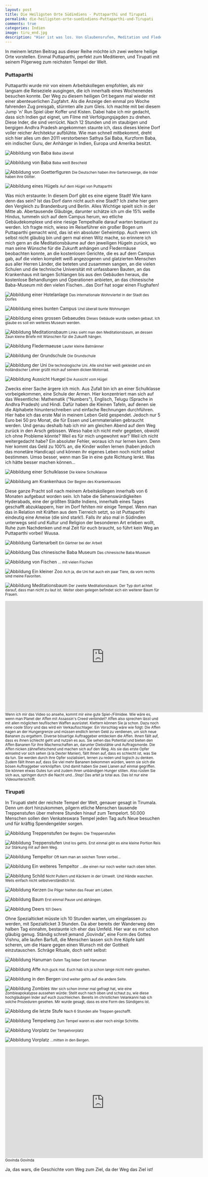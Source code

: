 ```yaml
---
layout: post
title: Die Heiligsten Orte Südindiens - Puttaparthi und Tirupati
permalink: die-heiligsten-orte-suedindiens-Puttaparthi-und-Tirupati 
comments: true
categories: Indien
image: tiru_end.jpg
description: "Hier ist was los. Von Glaubensrufen, Meditation und Fledermäusen, die sich bei diesen freunlichen Menschen auch am Tag blicken lassen."
---
```


<p>In meinem letzten Beitrag aus dieser Reihe möchte ich zwei weitere heilige Orte vorstellen. Einmal Puttaparthi, perfekt zum Meditieren, und Tirupati mit seinem Pilgerweg zum reichsten Tempel der Welt.</p>
<h3>Puttaparthi</h3>
<p>Puttaparthi wurde mir von einem Arbeitskollegen empfohlen, als mir langsam die Reiseziele ausgingen, die ich innerhalb eines Wochenendes besuchen konnte. Der Weg zu diesem heiligen Ort begann mal wieder mit einer abenteuerlichen Zugfahrt. Als die Anzeige den einmal pro Woche fahrenden Zug preisgab, stürmten alle zum Gleis. Ich machte mit bei diesem Jump 'n' Run Spiel über Koffer und Kisten. Dabei habe ich mir gedacht, dass sich Indien gut eignet, um Filme mit Verfolgungsjagden zu drehen. Diese Inder, die sind verrückt. Nach 12 Stunden und im staubigen und bergigen Andhra Pradesh angekommen staunte ich, dass dieses kleine Dorf voller reicher Architektur aufblühte. Wie man schnell mitbekommt, dreht sich hier alles um den 2011 verstorbenen Sathya Sai Baba, Kurzform Baba, ein indischer Guru, der Anhänger in Indien, Europa und Amerika besitzt.</p>

![Abbildung von Baba](/images/alles_baba.jpg "Baba überall")
<small>Baba überall</small>

![Abbildung von Baba](/images/allesistgott.jpg "Baba weiß Bescheid")
<small>Baba weiß Bescheid</small>

![Abbildung von Goetterfiguren](/images/putta_figuren.jpg "Götterfiguren")
<small>Die Deutschen haben ihre Gartenzwerge, die Inder haben ihre Götter.</small>

![Abbildung eines Hügels](/images/putta_fahnen.jpg "Auf dem Hügel von Puttaparthi")
<small>Auf dem Hügel von Puttaparthi</small>

<p>Was mich erstaunte: In diesem Dorf gibt es eine eigene Stadt! Wie kann denn das sein? Ist das Dorf dann nicht auch eine Stadt? Ich ziehe hier gern den Vergleich zu Brandenburg und Berlin. Alles Wichtige spielt sich in der Mitte ab. Abertausende Gläubige, darunter schätze ich um die 15% weiße Hindus, tummeln sich auf dem Campus herum, wo etliche Gebäudekomplexe und eine riesige Tempelhalle darauf warten bestaunt zu werden. Ich fragte mich, wieso im Reiseführer ein großer Bogen um Puttaparthi gemacht wird, das ist ein absoluter Geheimtipp. Auch wenn ich selbst nicht gläubig bin und gern mal einen Witz mache, so erinnere ich mich gern an die Meditationsbäume auf den jeweiligen Hügeln zurück, wo man seine Wünsche für die Zukunft anhängen und Fledermäuse beobachten konnte, an die kostenlosen Gerichte, die es auf dem Campus gab, auf die vielen komplett weiß angezogenen und glatzierten Menschen aus aller Herren Länder, die beteten und zusammen sangen, an die vielen Schulen und die technische Universität mit unfassbaren Bauten, an das Krankenhaus mit langen Schlangen bis aus den Gebäuden heraus, die kostenlose Behandlungen und Operationen anbieten, an das chinesische Baba-Museum mit den vielen Fischen…das Dorf hat sogar einen Flughafen!</p>

![Abbildung einer Hotelanlage](/images/putta_hotels.jpg "Die Hotelanlage")
<small>Das internationale Wohnviertel in der Stadt des Dorfes</small>

![Abbildung eines bunten Campus](/images/putta_wohnungen.jpg "Der bunte Campus")
<small>Und überall bunte Wohnungen</small>

![Abbildung eines grossen Gebaeudes](/images/putta_museum.jpg "Ein neues Museum")
<small>Dieses Gebäude wurde soeben gebaut. Ich glaube es soll ein weiteres Museum werden.</small>

![Abbildung Meditationsbaum](/images/medbaum1.jpg "Der erste Meditationsbaum")
<small>Links sieht man den Meditationsbaum, an dessen Zaun kleine Briefe mit Wünschen für die Zukunft hängen.</small>

![Abbildung Fledermaeuse](/images/bats.jpg "Fledermäuse")
<small>Lauter kleine Batmänner</small>

![Abbildung der Grundschule](/images/putta_grundschule.jpg "Die Grundschule")
<small>Die Grundschule</small>

![Abbildung der Uni](/images/putta_technologyUniversity.jpg "Die TU")
<small>Die technologische Uni. Alle sind hier weiß gekleidet und ein holländischer Lehrer grüßt mich auf seinem dicken Motorrad.</small>

![Abbildung Aussicht Huegel](/images/putta_ausblick.jpg "Die Aussicht vom Hügel")
<small>Die Aussicht vom Hügel</small>

<p>Zwecks einer Sache ärgere ich mich. Aus Zufall bin ich an einer Schulklasse vorbeigekommen, eine Schule der Armen. Hier konzentriert man sich auf das Wesentliche: Mathematik ("Numbers"), Englisch, Telugu (Sprache in Andhra Pradesh) und Hindi. Dafür haben die Kleinen Tafeln, auf denen sie die Alphabete hinunterschreiben und einfache Rechnungen durchführen. Hier habe ich das erste Mal in meinem Leben Geld gespendet. Jedoch nur 5 Euro bei 50 pro Monat, die für Essen und Lernmaterialien gebraucht werden. Und genau deshalb hab ich mir am gleichen Abend auf dem Weg zurück in den Arsch gebissen. Wieso habe ich nicht mehr gegeben, obwohl ich ohne Probleme könnte? Weil es für mich ungewohnt war? Weil ich nicht weitergedacht habe? Ein absoluter Fehler, woraus ich nur lernen kann. Denn hier kommt das Geld zu 100% an, die Kinder wollen lernen (haben jedoch das monetäre Handicap) und können ihr eigenes Leben noch nicht selbst bestimmen. Umso besser, wenn man Sie in eine gute Richtung lenkt. Was ich hätte besser machen können...</p>

![Abbildung einer Schulklasse](/images/putta_schule.jpg "Eine kleine Schulklasse")
<small>Die kleine Schulklasse</small>

![Abbildung am Krankenhaus](/images/putta_hospital.jpg "Am Krankenhaus")
<small>Der Beginn des Krankenhauses</small>

<p>Diese ganze Pracht soll nach meinem Arbeitskollegen innerhalb von 6 Monaten aufgebaut worden sein. Ich habe die Sehenswürdigkeiten Hyderabads, eine der größten Städte Indiens, innerhalb eines Tages geschafft abzuklappern, hier im Dorf fehlten mir einige Tempel. Wenn man das in Relation mit Kräften aus dem Tierreich setzt, so ist Puttaparthi eindeutig eine Ameise (die sind stark!). Falls ihr also mal in Südindien unterwegs seid und Kultur und Religion der besonderen Art erleben wollt, Ruhe zum Nachdenken und mal Zeit für euch braucht, so führt kein Weg an Puttaparthi vorbei! Wuusa.</p>

![Abbildung Gartenarbeit](/images/putta_garten.jpg "Gartenarbeit")
<small>Ein Gärtner bei der Arbeit</small>

![Abbildung Das chinesische Baba Museum](/images/babamuseum1.jpg "Das chinesische Baba Museum")
<small>Das chinesische Baba Museum</small>

![Abbildung von Fischen](/images/babamuseum2.jpg "Fische")
<small>... mit vielen Fischen</small>

![Abbildung Ein kleiner Zoo](/images/putta_zoo.jpg "Ein kleiner Zoo")
<small>Ach ja, die Uni hat auch ein paar Tiere, da vorn rechts sind meine Favoriten.</small>

![Abbildung Meditationsbaum](/images/medbaum2.jpg "Der zweite Meditationsbaum")
<small>Der zweite Meditationsbaum. Der Typ dort achtet darauf, dass man nicht zu laut ist. Weiter oben gelegen befindet sich ein weiterer Baum für Frauen.</small>

<iframe width="640" height="360" src="https://www.youtube.com/embed/R2Nh1Ikw8LY" frameborder="0" allowfullscreen></iframe>
<small>Wenn ich mir das Video so ansehe, kommt mir eine gute Spiel-/Filmidee. Wie wäre es, wenn man Planet der Affen mit Assassin's Creed verbindet? Affen also sprechen lässt und mit allen möglichen teuflischen Waffen ausrüstet. Klettern können Sie ja schon. Dazu noch eine coole Story und das wird ein Verkaufsschlager. Ein Vorschlag wäre wie folgt: Die Affen nagen an der Hungergrenze und müssen endlich lernen Geld zu verdienen, um sich neue Bananen zu ergattern. Diverse bösartige Auftraggeber entdecken die Affen. Ihnen fällt auf, dass es ihnen schlecht geht und nutzen es aus. Sie sehen das Potential und bieten den Affen Bananen für ihre Machenschaften an, darunter Diebstähle und Auftragsmorde. Die Affen nicken zähnefletschend und machen sich auf den Weg. Als sie das erste Opfer winselnd vor sich sehen (à la Dexter Manier), fällt Ihnen auf, dass es schlecht ist, was Sie da tun. Sie werden durch ihre Opfer sozialisiert, lernen zu reden und logisch zu denken. Zudem fällt Ihnen auf, dass Sie viel mehr Bananen bekommen würden, wenn sie sich die bösen Auftraggeber vorknöpften. Und damit haben Sie zwei Lianen auf einmal gegriffen. Sie können etwas Gutes tun und zudem ihren unbändigen Hunger stillen. Also rüsten Sie sich aus, springen durch die Nacht und...Stop! Das artet ja total aus. Das ist nur eine Videounterschrift.</small>

<h3>Tirupati</h3>
<p>In Tirupati steht der reichste Tempel der Welt, genauer gesagt in Tirumala. Denn um dort hinzukommen, pilgern etliche Menschen tausende Treppenstufen über mehrere Stunden hinauf zum Tempelort. 50.000 Menschen sollen den Venkateswara Tempel jeden Tag aufs Neue besuchen und für kräftig Spendengelder sorgen.</p>

![Abbildung Treppenstufen](/images/tiru_anfang.jpg "Der Beginn des Pilgerwegs")
<small>Der Beginn: Die Treppenstufen</small>

![Abbildung Treppenstufen](/images/tiru_anfang2.jpg "Treppenstufen")
<small>Und los gehts. Erst einmal gibt es eine kleine Portion Reis zur Stärkung mit auf dem Weg.</small>

![Abbildung Tempeltor](/images/tiru_tor.jpg "Eins von vielen Toren")
<small>Oft kam man an solchen Toren vorbei...</small>

![Abbildung Ein weiteres Tempeltor](/images/tiru_tor2.jpg "Ein weiteres Tempeltor")
<small>...die einen nur noch weiter nach oben leiten.</small>

![Abbildung Schild](/images/tiru_urination.jpg "Das weltliche Schild")
<small>Nicht Pullern und Käckern in der Umwelt. Und Hände waschen. Weils einfach nicht selbstverständlich ist.</small>

![Abbildung Kerzen](/images/tiru_kerzen.jpg "Minikerzen")
<small>Die Pilger hielten das Feuer am Leben.</small>

![Abbildung Baum](/images/abhaengbaum.jpg "Abhängbaum")
<small>Erst einmal Pause und abhängen.</small>

![Abbildung Deers](/images/tiru_deers.jpg "Oh my deer")
<small>101 Deers</small>

<p>Ohne Spezialticket müsste ich 10 Stunden warten, um eingelassen zu werden, mit Spezialticket 3 Stunden. Da aber bereits der Wanderweg den halben Tag einnahm, bestaunte ich eher das Umfeld. Hier war es mir schon gläubig genug. Ständig schreit jemand „Govinda“, eine Form des Gottes Vishnu, alle laufen Barfuß, die Menschen lassen sich ihre Köpfe kahl scheren, um die Haare gegen einen Wunsch mit der Gottheit einzutauschen. Schräge Rituale, doch seht selbst:</p>

![Abbildung Hanuman](/images/tiru_hanuman.jpg "Hanuman")
<small>Guten Tag lieber Gott Hanuman</small>

![Abbildung Affe](/images/tiru_affe.jpg "Wieder mal Affen")
<small>Ach guck mal. Euch hab ich ja schon lange nicht mehr gesehen.</small>

![Abbildung in den Bergen](/images/tiru_wanderweg.jpg "Auf zur anderen Seite")
<small>Und weiter gehts auf die andere Seite.</small>

![Abbildung Zombies](/images/tiru_zombies.jpg "Indische Zombies")
<small>Wer sich schon immer mal gefragt hat, wie eine Zombieapokalypse aussehen würde: Stellt euch nach oben und schaut zu, wie diese hochgläubigen Inder auf euch zuschleichen. Bereits im christlichen Velankanni hab ich solche Prozeduren gesehen. Mir wurde gesagt, dass es eine Form des Sündigens ist.</small>

![Abbildung die letzte Stufe](/images/tiru_end.jpg "Die letzte Stufe")
<small>Nach 6 Stunden alle Treppen geschafft.</small>

![Abbildung Tempelweg](/images/tiru_to_temple.jpg "Das letzte Stück zum Tempel")
<small>Zum Tempel waren es aber noch einige Schritte.</small>

![Abbildung Vorplatz](/images/tiru_temple.jpg "Der Vorplatz")
<small>Der Tempelvorplatz</small>

![Abbildung Vorplatz](/images/tiru_temple2.jpg "Der Vorplatz")
<small>...mitten in den Bergen.</small>

<iframe width="640" height="360" src="https://www.youtube.com/embed/lFPW4yMHlac" frameborder="0" allowfullscreen></iframe>
<small>Govinda Govinda</small>

<p>Ja, das wars, die Geschichte vom Weg zum Ziel, da der Weg das Ziel ist!</p>